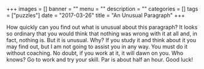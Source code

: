 +++
images = []
banner = ""
menu = ""
description = ""
categories = []
tags = ["puzzles"]
date = "2017-03-26"
title = "An Unusual Paragraph"
+++

How quickly can you find out what is unusual about this
paragraph? It looks so ordinary that you would think that
nothing was wrong with it at all and, in fact, nothing is.
But it is unusual. Why? If you study it and think about
it you may find out, but I am not going to assist you in
any way. You must do it without coaching. No doubt, if
you work at it, it will dawn on you. Who knows? Go to
work and try your skill. Par is about half an hour. Good luck!
